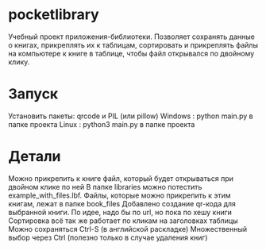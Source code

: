 # pocketlibrary
Учебный проект приложения-библиотеки. Позволяет сохранять данные о книгах, прикреплять их к таблицам, сортировать и прикреплять файлы на компьютере к книге в таблице, чтобы файл открывался по двойному клику.

# Запуск
Установить пакеты: qrcode и PIL (или pillow)
Windows : python main.py в папке проекта
Linux : python3 main.py в папке проекта

# Детали
Можно прикрепить к книге файл, который будет открываться при двойном клике по ней
В папке libraries можно потестить example_with_files.lbf. Файлы, которые можно прикрепить к этим книгам, лежат в папке book_files
Добавлено создание qr-кода для выбранной книги. По идее, надо бы по url, но пока по хешу книги
Сортировка всё так же работает по кликам на заголовках таблицы
Можно сохраняться Сtrl-S (в английской раскладке)
Множественный выбор через Ctrl (полезно только в случае удаления книг)
